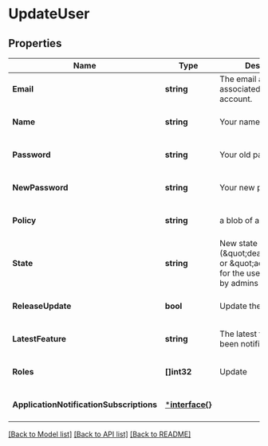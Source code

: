 # UpdateUser

## Properties
Name | Type | Description | Notes
------------ | ------------- | ------------- | -------------
**Email** | **string** | The email address associated with your account. | [default to null]
**Name** | **string** | Your name. | [optional] [default to null]
**Password** | **string** | Your old password. | [optional] [default to null]
**NewPassword** | **string** | Your new password. | [optional] [default to null]
**Policy** | **string** | a blob of acl json | [optional] [default to null]
**State** | **string** | New state (\&quot;deactivated\&quot; or \&quot;active\&quot;) for the user. Only usable by admins for the user. | [optional] [default to null]
**ReleaseUpdate** | **bool** | Update the user via email | [optional] [default to null]
**LatestFeature** | **string** | The latest feature you&#39;ve been notified. | [optional] [default to null]
**Roles** | **[]int32** | Update | [optional] [default to null]
**ApplicationNotificationSubscriptions** | [***interface{}**](interface{}.md) |  | [optional] [default to null]

[[Back to Model list]](../README.md#documentation-for-models) [[Back to API list]](../README.md#documentation-for-api-endpoints) [[Back to README]](../README.md)



